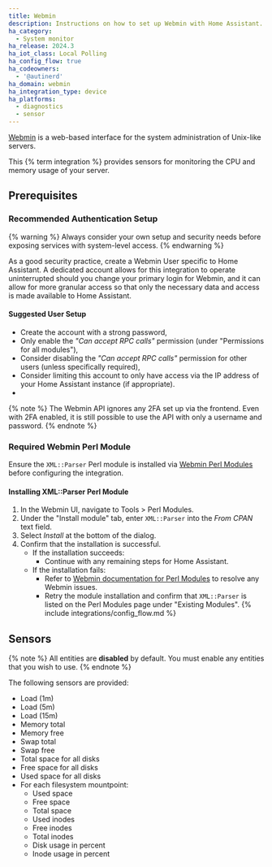 ```yaml
---
title: Webmin
description: Instructions on how to set up Webmin with Home Assistant.
ha_category:
  - System monitor
ha_release: 2024.3
ha_iot_class: Local Polling
ha_config_flow: true
ha_codeowners:
  - '@autinerd'
ha_domain: webmin
ha_integration_type: device
ha_platforms:
  - diagnostics
  - sensor
---
```


[Webmin](https://webmin.com) is a web-based interface for the system administration of Unix-like servers.

This {% term integration %} provides sensors for monitoring the CPU and memory usage of your server.

## Prerequisites

### Recommended Authentication Setup

{% warning %}
Always consider your own setup and security needs before exposing services with system-level access.
{% endwarning %}

As a good security practice, create a Webmin User specific to Home Assistant. A dedicated account allows for this integration to operate uninterrupted should you change your primary login for Webmin, and it can allow for more granular access so that only the necessary data and access is made available to Home Assistant.

#### Suggested User Setup

- Create the account with a strong password,
- Only enable the _"Can accept RPC calls"_ permission (under "Permissions for all modules"),
- Consider disabling the _"Can accept RPC calls"_ permission for other users (unless specifically required),
- Consider limiting this account to only have access via the IP address of your Home Assistant instance (if appropriate).
- 

{% note %}
The Webmin API ignores any 2FA set up via the frontend. Even with 2FA enabled, it is still possible to use the API with only a username and password.
{% endnote %}

### Required Webmin Perl Module

Ensure the `XML::Parser` Perl module is installed via [Webmin Perl Modules](https://webmin.com/docs/modules/perl-modules/) before configuring the integration.

#### Installing XML::Parser Perl Module

1. In the Webmin UI, navigate to Tools > Perl Modules.
2. Under the "Install module" tab, enter `XML::Parser` into the _From CPAN_ text field.
3. Select _Install_ at the bottom of the dialog.
4. Confirm that the installation is successful.
   - If the installation succeeds:
     - Continue with any remaining steps for Home Assistant.
   - If the installation fails:
     - Refer to [Webmin documentation for Perl Modules](https://webmin.com/docs/modules/perl-modules/) to resolve any Webmin issues.
     - Retry the module installation and confirm that `XML::Parser` is listed on the Perl Modules page under "Existing Modules".
{% include integrations/config_flow.md %}

## Sensors

{% note %}
All entities are **disabled** by default. You must enable any entities that you wish to use.
{% endnote %}

The following sensors are provided:

- Load (1m)
- Load (5m)
- Load (15m)
- Memory total
- Memory free
- Swap total
- Swap free
- Total space for all disks
- Free space for all disks
- Used space for all disks
- For each filesystem mountpoint:
  - Used space
  - Free space
  - Total space
  - Used inodes
  - Free inodes
  - Total inodes
  - Disk usage in percent
  - Inode usage in percent
